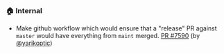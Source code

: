 ### 🏠 Internal

- Make github workflow which would ensure that a "release" PR against `master` would have everything from `maint` merged.  [PR #7590](https://github.com/datalad/datalad/pull/7590) (by [@yarikoptic](https://github.com/yarikoptic))
